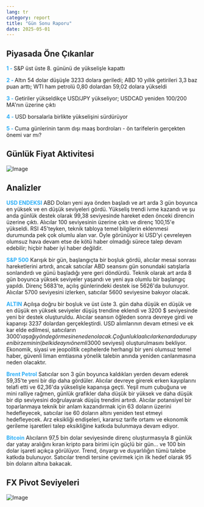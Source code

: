 ```yaml
---
lang: tr
category: report
title: "Gün Sonu Raporu"
date: 2025-05-01
---
```



<h2>Piyasada Öne Çıkanlar</h2>
<strong style="color: #2caef7;">1 - </strong> S&P üst üste 8. gününü de yükselişle kapattı

<strong style="color: #2caef7;">2 - </strong> Altın 54 dolar düşüşle 3233 dolara geriledi; ABD 10 yıllık getirileri 3,3 baz puan arttı; WTI ham petrolü 0,80 dolardan 59,02 dolara yükseldi

<strong style="color: #2caef7;">3 - </strong> Getiriler yükseldikçe USD/JPY yükseliyor; USDCAD yeniden 100/200 MA'nın üzerine çıktı

<strong style="color: #2caef7;">4 - </strong> USD borsalarla birlikte yükselişini sürdürüyor

<strong style="color: #2caef7;">5 - </strong> Cuma günlerinin tarım dışı maaş bordroları - ön tarifelerin gerçekten önemi var mı?



<h2>Günlük Fiyat Aktivitesi</h2>
<img src="https://markleighedu.github.io/img/May-2025/01-May-2025/price.jpg" alt="Image"/>

<h2>Analizler</h2>
<strong style="color: #2caef7;">USD ENDEKSI</strong> ABD Doları yeni aya önden başladı ve art arda 3 gün boyunca en yüksek ve en düşük seviyeleri gördü. Yükseliş trendi ivme kazandı ve şu anda günlük destek olarak 99,38 seviyesinde hareket eden önceki direncin üzerine çıktı. Alıcılar 100 seviyesinin üzerine çıktı ve direnç 100,15'e yükseldi. RSI 45'teyken, teknik tabloya temel bilgilerin eklenmesi durumunda pek çok olumlu alan var. Öyle görünüyor ki USD'yi çevreleyen olumsuz hava devam etse de kötü haber olmadığı sürece talep devam edebilir; hiçbir haber iyi haber değildir.

<strong style="color: #2caef7;">S&P 500</strong> Karışık bir gün, başlangıçta bir boşluk gördü, alıcılar mesai sonrası hareketlerini artırdı, ancak satıcılar ABD seansını gün sonundaki satışlarla sonlandırdı ve günü başladığı yere geri döndürdü. Teknik olarak art arda 8 gün boyunca yüksek seviyeler yaşandı ve yeni aya olumlu bir başlangıç yapıldı. Direnç 5683'te, açılış günlerindeki destek ise 5626'da bulunuyor. Alıcılar 5700 seviyesini izlerken, satıcılar 5600 seviyesine bakıyor olacak.

<strong style="color: #2caef7;">ALTIN</strong> Açılışa doğru bir boşluk ve üst üste 3. gün daha düşük en düşük ve en düşük en yüksek seviyeler düşüş trendine eklendi ve 3200 $ seviyesinde yeni bir destek oluşturuldu. Alıcılar seansın öğleden sonra devreye girdi ve kapanışı 3237 dolardan gerçekleştirdi. USD alımlarının devam etmesi ve ek kar elde edilmesi, satıcıların 3000$'ı aşağı yönde görmesine neden olacak. Çoğunlukla alıcılar kenarda durup yeni bir zeminin (belki de aynı önemli 3000$ seviyesi) oluşturulmasını bekliyor. Ekonomik, siyasi ve jeopolitik cephelerde herhangi bir yeni olumsuz temel haber, güvenli liman emtiasına yönelik talebin anında yeniden canlanmasına neden olacaktır.

<strong style="color: #2caef7;">Brent Petrol</strong> Satıcılar son 3 gün boyunca kaldıkları yerden devam ederek 59,35'te yeni bir dip daha gördüler. Alıcılar devreye girerek erken kayıplarını telafi etti ve 62,36'da yükselişle kapanışa geçti. Yeşil mum çubuğuna ve mini ralliye rağmen, günlük grafikler daha düşük bir yüksek ve daha düşük bir dip seviyesini doğrulayarak düşüş trendini artırdı. Alıcılar potansiyel bir toparlanmaya teknik bir anlam kazandırmak için 63 doların üzerini hedefleyecek, satıcılar ise 60 doların altını yeniden test etmeyi hedefleyecek. Arz eksikliği endişeleri, kararsız tarife ortamı ve ekonomik gerileme işaretleri talep eksikliğine katkıda bulunmaya devam ediyor.

<strong style="color: #2caef7;">Bitcoin</strong> Alıcıların 97,5 bin dolar seviyesinde direnç oluşturmasıyla 8 günlük dar yatay aralığını kıran kripto para birimi için güçlü bir gün… ve 100 bin dolar işareti açıkça görülüyor. Trend, önyargı ve duyarlılığın tümü talebe katkıda bulunuyor. Satıcılar trendi tersine çevirmek için ilk hedef olarak 95 bin doların altına bakacak.



<h2>FX Pivot Seviyeleri</h2>
<img src="https://markleighedu.github.io/img/May-2025/01-May-2025/pivot.jpg" alt="Image"/>
